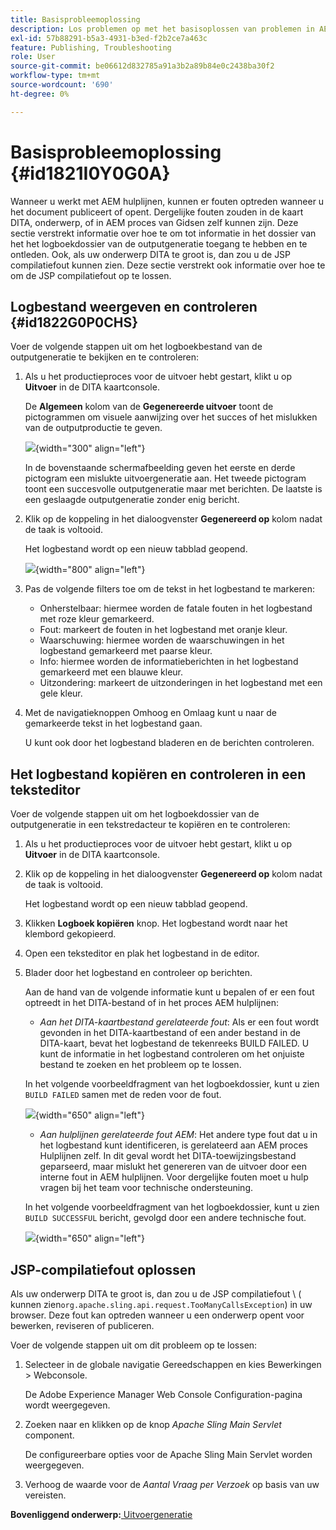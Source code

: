 ```yaml
---
title: Basisprobleemoplossing
description: Los problemen op met het basisoplossen van problemen in AEM hulplijnen. Leer om, het logboekdossier in een tekstredacteur te bekijken te kopiëren en te controleren en JSP compilatiefouten op te lossen.
exl-id: 57b88291-b5a3-4931-b3ed-f2b2ce7a463c
feature: Publishing, Troubleshooting
role: User
source-git-commit: be06612d832785a91a3b2a89b84e0c2438ba30f2
workflow-type: tm+mt
source-wordcount: '690'
ht-degree: 0%

---
```


# Basisprobleemoplossing {#id1821I0Y0G0A}

Wanneer u werkt met AEM hulplijnen, kunnen er fouten optreden wanneer u het document publiceert of opent. Dergelijke fouten zouden in de kaart DITA, onderwerp, of in AEM proces van Gidsen zelf kunnen zijn. Deze sectie verstrekt informatie over hoe te om tot informatie in het dossier van het het logboekdossier van de outputgeneratie toegang te hebben en te ontleden. Ook, als uw onderwerp DITA te groot is, dan zou u de JSP compilatiefout kunnen zien. Deze sectie verstrekt ook informatie over hoe te om de JSP compilatiefout op te lossen.

## Logbestand weergeven en controleren {#id1822G0P0CHS}

Voer de volgende stappen uit om het logboekbestand van de outputgeneratie te bekijken en te controleren:

1. Als u het productieproces voor de uitvoer hebt gestart, klikt u op **Uitvoer** in de DITA kaartconsole.

   De **Algemeen** kolom van de **Gegenereerde uitvoer** toont de pictogrammen om visuele aanwijzing over het succes of het mislukken van de outputproductie te geven.

   ![](images/output-general-settings.png){width="300" align="left"}

   In de bovenstaande schermafbeelding geven het eerste en derde pictogram een mislukte uitvoergeneratie aan. Het tweede pictogram toont een succesvolle outputgeneratie maar met berichten. De laatste is een geslaagde outputgeneratie zonder enig bericht.

1. Klik op de koppeling in het dialoogvenster **Gegenereerd op** kolom nadat de taak is voltooid.

   Het logbestand wordt op een nieuw tabblad geopend.

   ![](images/log-file.png){width="800" align="left"}

1. Pas de volgende filters toe om de tekst in het logbestand te markeren:
   - Onherstelbaar: hiermee worden de fatale fouten in het logbestand met roze kleur gemarkeerd.
   - Fout: markeert de fouten in het logbestand met oranje kleur.
   - Waarschuwing: hiermee worden de waarschuwingen in het logbestand gemarkeerd met paarse kleur.
   - Info: hiermee worden de informatieberichten in het logbestand gemarkeerd met een blauwe kleur.
   - Uitzondering: markeert de uitzonderingen in het logbestand met een gele kleur.
1. Met de navigatieknoppen Omhoog en Omlaag kunt u naar de gemarkeerde tekst in het logbestand gaan.

   U kunt ook door het logbestand bladeren en de berichten controleren.


## Het logbestand kopiëren en controleren in een teksteditor

Voer de volgende stappen uit om het logboekdossier van de outputgeneratie in een tekstredacteur te kopiëren en te controleren:

1. Als u het productieproces voor de uitvoer hebt gestart, klikt u op **Uitvoer** in de DITA kaartconsole.

1. Klik op de koppeling in het dialoogvenster **Gegenereerd op** kolom nadat de taak is voltooid.

   Het logbestand wordt op een nieuw tabblad geopend.

1. Klikken **Logboek kopiëren** knop. Het logbestand wordt naar het klembord gekopieerd.
1. Open een teksteditor en plak het logbestand in de editor.

1. Blader door het logbestand en controleer op berichten.

   Aan de hand van de volgende informatie kunt u bepalen of er een fout optreedt in het DITA-bestand of in het proces AEM hulplijnen:

   - *Aan het DITA-kaartbestand gerelateerde fout*: Als er een fout wordt gevonden in het DITA-kaartbestand of een ander bestand in de DITA-kaart, bevat het logbestand de tekenreeks BUILD FAILED. U kunt de informatie in het logbestand controleren om het onjuiste bestand te zoeken en het probleem op te lossen.

   In het volgende voorbeeldfragment van het logboekdossier, kunt u zien `BUILD FAILED` samen met de reden voor de fout.

   ![](images/dita-error-in-log-file.png){width="650" align="left"}

   - *Aan hulplijnen gerelateerde fout AEM*: Het andere type fout dat u in het logbestand kunt identificeren, is gerelateerd aan AEM proces Hulplijnen zelf. In dit geval wordt het DITA-toewijzingsbestand geparseerd, maar mislukt het genereren van de uitvoer door een interne fout in AEM hulplijnen. Voor dergelijke fouten moet u hulp vragen bij het team voor technische ondersteuning.

   In het volgende voorbeeldfragment van het logboekdossier, kunt u zien `BUILD SUCCESSFUL` bericht, gevolgd door een andere technische fout.

   ![](images/process-error-in-log-file.png){width="650" align="left"}


## JSP-compilatiefout oplossen

Als uw onderwerp DITA te groot is, dan zou u de JSP compilatiefout \ ( kunnen zien`org.apache.sling.api.request.TooManyCallsException`\) in uw browser. Deze fout kan optreden wanneer u een onderwerp opent voor bewerken, reviseren of publiceren.

Voer de volgende stappen uit om dit probleem op te lossen:

1. Selecteer in de globale navigatie Gereedschappen en kies Bewerkingen \> Webconsole.

   De Adobe Experience Manager Web Console Configuration-pagina wordt weergegeven.

1. Zoeken naar en klikken op de knop *Apache Sling Main Servlet* component.

   De configureerbare opties voor de Apache Sling Main Servlet worden weergegeven.

1. Verhoog de waarde voor de *Aantal Vraag per Verzoek* op basis van uw vereisten.


**Bovenliggend onderwerp:**[ Uitvoergeneratie](generate-output.md)
